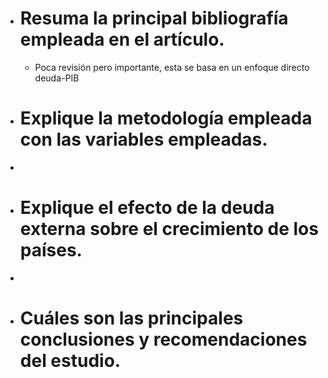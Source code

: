 - # Resuma la principal bibliografía empleada en el artículo.
	- Poca revisión pero importante, esta se basa en un enfoque directo deuda-PIB
- # Explique la metodología empleada con las variables empleadas.
-
- # Explique el efecto de la deuda externa sobre el crecimiento de los países.
-
- # Cuáles son las principales conclusiones y recomendaciones del estudio.